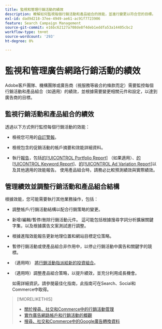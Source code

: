 ```yaml
---
title: 監視和管理行銷活動的績效
description: 瞭解如何監視每個行銷活動和產品組合的效能，並進行變更以符合您的目標。
exl-id: dad9d218-37ee-4949-ae61-ac91f7723906
feature: Search Campaign Management
source-git-commit: e16bc62127a708de8f4deb1eddfa53a14405cbc2
workflow-type: tm+mt
source-wordcount: '293'
ht-degree: 0%

---
```


# 監視和管理廣告網路行銷活動的績效

Adobe客戶團隊、機構團隊或廣告商（視服務等級合約條款而定）需要監控每個行銷活動和產品組合（如適用）的績效，並根據需要變更相關元件和設定，以達到廣告商的目標。

## 監視行銷活動和產品組合的績效

透過以下方式例行監控每個行銷活動的效能：

* 檢視您可用的[自訂警報](/help/search-social-commerce/alerts/alert-view.md)。

* 檢視包含的促銷活動的帳戶摘要和效能詳細資料。

* 執行[報告](/help/search-social-commerce/reports/report-about.md)，包括[的[!UICONTROL Portfolio Report]](/help/search-social-commerce/reports/management/basic-advanced/portfolio-report.md) （如果適用）、[的[!UICONTROL Keyword Report]](/help/search-social-commerce/reports/management/basic-advanced/keyword-report.md)、[的[!UICONTROL Ad Variation Report]](/help/search-social-commerce/reports/management/basic-advanced/ad-variation-report.md)以及其他適用的效能報告。 使用產品組合時，請務必比較預測績效與實際績效。

## 管理績效並調整行銷活動和產品組合結構

根據效能，您可能需要執行其他業務操作，包括：

* 調整帳戶/行銷活動結構以配合行銷策略的變更。

* 新增/編輯/暫停/刪除行銷活動元件。 這可能包括根據搜尋字詞分析擴展關鍵字集，以及根據廣告文案測試進行調整。

* 根據進階效能報告更新地理位置和網站目標定位策略。

* 暫停行銷活動或使產品組合非作用中，以停止行銷活動中廣告和關鍵字的競標。

* （適用時） [將行銷活動指派給新的投資組合](/help/search-social-commerce/campaign-management/campaign-assign-to-portfolio.md)。

* （適用時）調整產品組合策略，以提升績效，並充分利用成長機會。

  如需詳細資訊，請參閱最佳化指南，此指南可在Search、Social和Commerce中取得。<!-- verify convention for referencing Optimization Guide here -->

>[!MORELIKETHIS]
>
>* [關於搜尋、社交和Commerce中的行銷活動管理](campaign-management-about.md)
>* [實作廣告網路帳戶和行銷活動的概觀](campaign-implemention-overview.md)
>* [搜尋、社交和Commerce中的Google廣告轉換資料](google-conversion-data.md)
